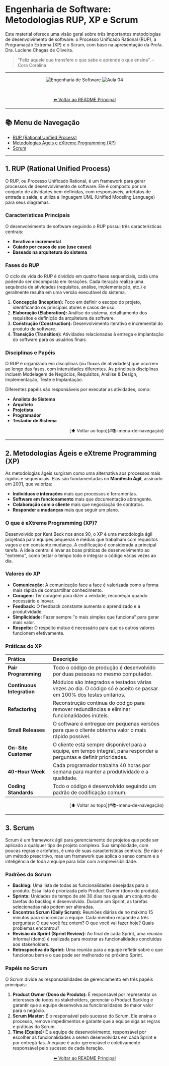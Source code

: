 # Engenharia de Software: Metodologias RUP, XP e Scrum

Este material oferece uma visão geral sobre três importantes metodologias de desenvolvimento de software: o Processo Unificado Rational (RUP), a Programação Extrema (XP) e o Scrum, com base na apresentação da Profa. Dra. Luciene Chagas de Oliveira.

> "Feliz aquele que transfere o que sabe e aprende o que ensina". - Cora Coralina

---

<div align="center">

![Engenharia de Software](https://img.shields.io/badge/Engenharia%20de%20Software-RUP%2C%20XP%20e%20Scrum-0078D4?style=for-the-badge&logo=azuredevops)
![Aula 04](https://img.shields.io/badge/Aula-04-blue?style=for-the-badge)

<br />

[⬅️ Voltar ao README Principal](../../README.md)

</div>

---

## 📚 Menu de Navegação

- [RUP (Rational Unified Process)](#1-rup-rational-unified-process)
- [Metodologias Ágeis e eXtreme Programming (XP)](#2-metodologias-ágeis-e-extreme-programming-xp)
- [Scrum](#3-scrum)

---

## 1. RUP (Rational Unified Process)

O RUP, ou Processo Unificado Rational, é um framework para gerar processos de desenvolvimento de software. Ele é composto por um conjunto de atividades bem definidas, com responsáveis, artefatos de entrada e saída, e utiliza a linguagem UML (Unified Modeling Language) para seus diagramas.

### Características Principais

O desenvolvimento de software seguindo o RUP possui três características centrais:

- **Iterativo e incremental**
- **Guiado por casos de uso (use cases)**
- **Baseado na arquitetura do sistema**

### Fases do RUP

O ciclo de vida do RUP é dividido em quatro fases sequenciais, cada uma podendo ser decomposta em iterações. Cada iteração realiza uma sequência de atividades (requisitos, análise, implementação, etc.) e geralmente resulta em uma versão executável do sistema.

1.  **Concepção (Inception):** Foco em definir o escopo do projeto, identificando os principais atores e casos de uso.
2.  **Elaboração (Elaboration):** Análise do sistema, detalhamento dos requisitos e definição da arquitetura de software.
3.  **Construção (Construction):** Desenvolvimento iterativo e incremental do produto de software.
4.  **Transição (Transition):** Atividades relacionadas à entrega e implantação do software para os usuários finais.

### Disciplinas e Papéis

O RUP é organizado em disciplinas (ou fluxos de atividades) que ocorrem ao longo das fases, com intensidades diferentes. As principais disciplinas incluem Modelagem de Negócios, Requisitos, Análise & Design, Implementação, Teste e Implantação.

Diferentes papéis são responsáveis por executar as atividades, como:

- **Analista de Sistema**
- **Arquiteto**
- **Projetista**
- **Programador**
- **Testador de Sistema**

<div align="right">[⬆️ Voltar ao topo](#📚-menu-de-navegação)</div>

---

## 2. Metodologias Ágeis e eXtreme Programming (XP)

As metodologias ágeis surgiram como uma alternativa aos processos mais rígidos e sequenciais. Elas são fundamentadas no **Manifesto Ágil**, assinado em 2001, que valoriza:

- **Indivíduos e interações** mais que processos e ferramentas.
- **Software em funcionamento** mais que documentação abrangente.
- **Colaboração com o cliente** mais que negociação de contratos.
- **Responder a mudanças** mais que seguir um plano.

### O que é eXtreme Programming (XP)?

Desenvolvido por Kent Beck nos anos 90, o XP é uma metodologia ágil projetada para equipes pequenas e médias que trabalham com requisitos vagos e em constante mudança. A codificação é considerada a principal tarefa. A ideia central é levar as boas práticas de desenvolvimento ao "extremo", como testar o tempo todo e integrar o código várias vezes ao dia.

### Valores do XP

- **Comunicação:** A comunicação face a face é valorizada como a forma mais rápida de compartilhar conhecimento.
- **Coragem:** Ter coragem para dizer a verdade, recomeçar quando necessário e inovar.
- **Feedback:** O feedback constante aumenta o aprendizado e a produtividade.
- **Simplicidade:** Fazer sempre "o mais simples que funciona" para gerar mais valor.
- **Respeito:** O respeito mútuo é necessário para que os outros valores funcionem efetivamente.

### Práticas do XP

| Prática                    | Descrição                                                                                                            |
| :------------------------- | :------------------------------------------------------------------------------------------------------------------- |
| **Pair Programming**       | Todo o código de produção é desenvolvido por duas pessoas no mesmo computador.                                       |
| **Continuous Integration** | Módulos são integrados e testados várias vezes ao dia. O código só é aceito se passar em 100% dos testes unitários.  |
| **Refactoring**            | Reconstrução contínua do código para remover redundâncias e eliminar funcionalidades inúteis.                        |
| **Small Releases**         | O software é entregue em pequenas versões para que o cliente obtenha valor o mais rápido possível.                   |
| **On-Site Customer**       | O cliente está sempre disponível para a equipe, em tempo integral, para responder a perguntas e definir prioridades. |
| **40-Hour Week**           | Cada programador trabalha 40 horas por semana para manter a produtividade e a qualidade.                             |
| **Coding Standards**       | Todo o código é desenvolvido seguindo um padrão de codificação comum.                                                |

<div align="right">[⬆️ Voltar ao topo](#📚-menu-de-navegação)</div>

---

## 3. Scrum

Scrum é um framework ágil para gerenciamento de projetos que pode ser aplicado a qualquer tipo de projeto complexo. Sua simplicidade, com poucas regras e artefatos, é uma de suas características centrais. Ele não é um método prescritivo, mas um framework que aplica o senso comum e a inteligência de toda a equipe para lidar com a imprevisibilidade.

### Padrões do Scrum

- **Backlog:** Uma lista de todas as funcionalidades desejadas para o produto. Essa lista é priorizada pelo Product Owner (dono do produto).
- **Sprints:** Unidades de tempo de até 30 dias nas quais um conjunto de tarefas do backlog é desenvolvido. Durante um Sprint, as tarefas selecionadas não podem ser alteradas.
- **Encontros Scrum (Daily Scrum):** Reuniões diárias de no máximo 15 minutos para sincronizar a equipe. Cada membro responde a três perguntas: O que você fez ontem? O que você vai fazer hoje? Quais problemas encontrou?
- **Revisão do Sprint (Sprint Review):** Ao final de cada Sprint, uma reunião informal (demo) é realizada para mostrar as funcionalidades concluídas aos stakeholders.
- **Retrospectiva do Sprint:** Uma reunião para a equipe refletir sobre o que funcionou bem e o que pode ser melhorado no próximo Sprint.

### Papéis no Scrum

O Scrum divide as responsabilidades de gerenciamento em três papéis principais:

1.  **Product Owner (Dono do Produto):** É responsável por representar os interesses de todos os stakeholders, gerenciar o Product Backlog e garantir que a equipe desenvolva as funcionalidades de maior valor para o negócio.
2.  **Scrum Master:** É o responsável pelo sucesso do Scrum. Ele ensina o processo, remove impedimentos e garante que a equipe siga as regras e práticas do Scrum.
3.  **Time (Equipe):** É a equipe de desenvolvimento, responsável por escolher as funcionalidades a serem desenvolvidas em cada Sprint e por entregá-las. A equipe é auto-gerenciável e coletivamente responsável pelo sucesso de cada iteração.

<div align="center">

[⬅️ Voltar ao README Principal](../../README.md)

</div>
